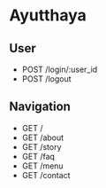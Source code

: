 # Ayutthaya

## User

- POST /login/:user_id
- POST /logout

## Navigation

- GET /
- GET /about
- GET /story
- GET /faq
- GET /menu
- GET /contact
